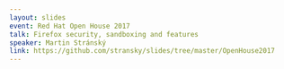 ```yaml
---
layout: slides
event: Red Hat Open House 2017
talk: Firefox security, sandboxing and features
speaker: Martin Stránský
link: https://github.com/stransky/slides/tree/master/OpenHouse2017
---
```


